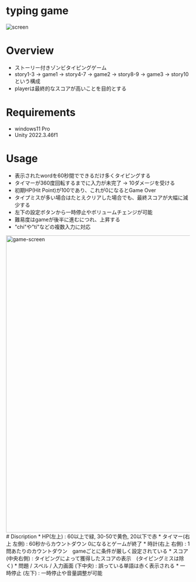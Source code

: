 # typing game 

![screen](https://github.com/user-attachments/assets/acd027a0-cfa4-49d8-a4c5-f9185012382c)

# Overview 
* ストーリー付きゾンビタイピングゲーム
* story1-3 -> game1 -> story4-7 -> game2 -> story8-9 -> game3 -> story10 という構成
* playerは最終的なスコアが高いことを目的とする

# Requirements
* windows11 Pro
* Unity 2022.3.46f1

# Usage
* 表示されたwordを60秒間でできるだけ多くタイピングする
* タイマーが360度回転するまでに入力が未完了 -> 10ダメージを受ける
* 初期HP(Hit Point)が100であり、これが0になるとGame Over
* タイプミスが多い場合はたとえクリアした場合でも、最終スコアが大幅に減少する
* 左下の設定ボタンから一時停止やボリュームチェンジが可能
* 難易度はgameが後半に進むにつれ、上昇する
* "chi"や"ti"などの複数入力に対応

<img width="812" alt="game-screen" src="https://github.com/user-attachments/assets/9072305d-8751-4c02-b2a4-a65402557e66" />
# Discription
* HP(左上) : 60以上で緑, 30-50で黄色, 20以下で赤
* タイマー(右上 左側) : 60秒からカウントダウン 0になるとゲームが終了
* 時計(右上 右側) : 1問あたりのカウントダウン　gameごとに条件が厳しく設定されている
* スコア (中央右側) : タイピングによって獲得したスコアの表示　(タイピングミスは除く)
* 問題 / スペル / 入力画面 (下中央) : 誤っている単語は赤く表示される
* 一時停止 (左下) : 一時停止や音量調整が可能

